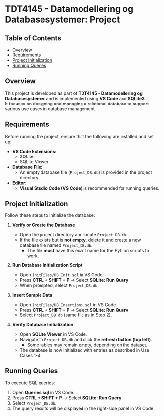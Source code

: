 # TDT4145 - Datamodellering og Databasesystemer: Project

## Table of Contents
- [Overview](#overview)
- [Requirements](#requirements)
- [Project Initialization](#project-initialization)
- [Running Queries](#running-queries)

## Overview
This project is developed as part of **TDT4145 - Datamodellering og Databasesystemer** and is implemented using **VS Code** and **SQLite3**.  
It focuses on designing and managing a relational database to support various use cases in database management.

## Requirements
Before running the project, ensure that the following are installed and set up:

- **VS Code Extensions:**
  - SQLite
  - SQLite Viewer
- **Database File:**  
  - An empty database file (`Project_DB.db`) is provided in the project directory.
- **Editor:**  
  - **Visual Studio Code (VS Code)** is recommended for running queries.

## Project Initialization
Follow these steps to initialize the database:

1. **Verify or Create the Database**
    - Open the project directory and locate `Project_DB.db`.  
    - If the file exists but is **not empty**, delete it and create a new database file named `Project_DB.db`.  
        - The file **must** have this exact name for the Python scripts to work.

2. **Run Database Initialization Script**
    - Open `InitFiles/DB_Init.sql` in VS Code.  
    - Press **CTRL + SHIFT + P** → Select **SQLite: Run Query**
    - When prompted, select `Project_DB.db`.  

3. **Insert Sample Data**
    - Open `InitFiles/DB_Insertions.sql` in VS Code.  
    - Press **CTRL + SHIFT + P** → Select **SQLite: Run Query**
    - Select `Project_DB.db` (same file as in Step 2).

4. **Verify Database Initialization**
    - Open **SQLite Viewer** in VS Code.  
    - Navigate to `Project_DB.db` and click the **refresh button (top left)**.  
        - Some tables may remain empty, depending on the dataset.
    - The database is now initialized with entries as described in Use Cases 1-4.

## Running Queries
To execute SQL queries:

1. Open **Queries.sql** in VS Code.  
2. Press **CTRL + SHIFT + P** → Select **SQLite: Run Query**
3. Select `Project_DB.db`.  
4. The query results will be displayed in the right-side panel in VS Code.